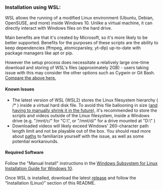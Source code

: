 ### Installation using WSL:
WSL allows the running of a modified Linux environment (Ubuntu, Debian, OpenSUSE, and more) inside Windows 10. Unlike a virtual machine, it can directly interact with Windows files on the hard drive. 

Main benefits are that it's created by Microsoft, so it's more likely to be better supported. Benefits for the purposes of these scripts are the ability to keep dependencies (ffmpeg, atomicparsley, yt-dlp) up-to-date with package managers like apt or pip. 

However the setup process does necessitate a relatively large one-time download and storing of WSL's files (approximately 2GB) - users taking issue with this may consider the other options such as Cygwin or Git Bash. [Compare the above here.](https://askubuntu.com/questions/1042285/reduce-size-of-a-wsl-installation-ubuntu-18-on-windows-10)


#### Known Issues
* The latest version of WSL (WSL2) stores the Linux filesystem hierarchy ( /* ) inside a virtual hard disk file. To avoid this file ballooning in size ([and having to manually shrink it in the future](https://stephenreescarter.net/how-to-shrink-a-wsl2-virtual-disk/)), it's recommended to store the scripts and videos outside of the Linux filesystem, inside a Windows drive (e.g. "/mnt/c/" for "C:\\", or "/mnt/d/" for a drive mounted at "D:\\" )
* Downloaded videos will likely exceed Windows' 260-character path length limit and not be playable out of the box. You should read more about [paths](docs/About-Paths.md) to familiarize yourself with the issue, as well as some potential workarounds.


#### Required Software
Follow the "Manual Install" instructions in the [Windows Subsystem for Linux Installation Guide for Windows 10](https://docs.microsoft.com/en-us/windows/wsl/install-win10). 

Once WSL is installed, download the latest [release](https://github.com/TheFrenchGhosty/TheFrenchGhostys-YouTube-DL-Archivist-Scripts/releases) and follow the "Installation (Linux)" section of this README.

